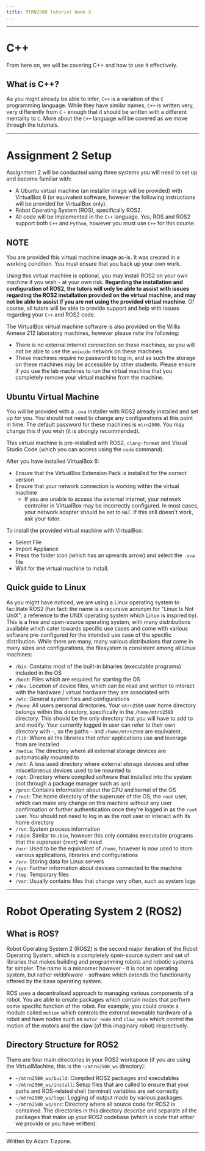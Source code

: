 ```yaml
---
title: MTRN2500 Tutorial Week 5
...
```


--------------------------

# C++
From here on, we will be covering C++ and how to use it effectively.


## What is C++?
As you might already be able to infer, `C++` is a variation of the `C` programming language. While they have similar names, `C++` is written very, very differently from `C` - enough that it should be written with a different mentality to `C`. More about the `C++` language will be covered as we move through the tutorials.

--------------------------

# Assignment 2 Setup
Assignment 2 will be conducted using three systems you will need to set up and become familiar with:

* A Ubuntu virtual machine (an installer image will be provided) with VirtualBox 6 (or equivalent software, however the following instructions will be provided for VirtualBox only).
* Robot Operating System (ROS), specifically ROS2.
* All code will be implemented in the `C++` language. Yes, ROS and ROS2 support both `C++` and `Python`, however you must use `C++` for this course.

## NOTE
You are provided this virtual machine image as-is. It was created in a working condition. You must ensure that you back up your own work.

Using this virtual machine is optional, you may install ROS2 on your own machine if you wish - at your own risk. **Regarding the installation and configuration of ROS2, the tutors will only be able to assist with issues regarding the ROS2 installation provided on the virtual machine, and may not be able to assist if you are not using the provided virtual machine**. Of course, all tutors will be able to provide support and help with issues regarding your `C++` and ROS2 code.

The VirtualBox virtual machine software is also provided on the Willis Annexe 212 laboratory machines, however please note the following:

* There is no external internet connection on these machines, so you will not be able to use the `uniwide` network on these machines.
* These machines require no password to log in, and as such the storage on these machines may be accessible by other students. Please ensure if you use the lab machines to run the virtual machine that you completely remove your virtual machine from the machine.

## Ubuntu Virtual Machine
You will be provided with a `.ova` installer with ROS2 already installed and set up for you. You should not need to change any configurations at this point in time. The default password for these machines is `mtrn2500`. You may change this if you wish (it is strongly recommended). 

This virtual machine is pre-installed with ROS2, `clang-format` and Visual Studio Code (which you can access using the `code` command).

After you have installed VirtualBox 6:

* Ensure that the VirtualBox Extension Pack is installed for the correct version
* Ensure that your network connection is working within the virtual machine
    * If you are unable to access the external internet, your network controller in VirtualBox  may be incorrectly configured. In most cases, your network adapter should be set to `NAT`. If this still doesn't work, ask your tutor.

To install the provided virtual machine with VirtualBox:

* Select File
* Import Appliance
* Press the folder icon (which has an upwards arrow) and select the `.ova` file
* Wait for the virtual machine to install.

## Quick guide to Linux
As you might have noticed, we are using a Linux operating system to facilitate ROS2 (fun fact: the name is a recursive acronym for "Linux Is Not UniX", a reference to the UNIX operating system which Linux is inspired by). This is a free and open-source operating system, with many distributions available which cater towards specific use cases and come with various software pre-configured for the intended use case of the specific distribution. While there are many, many various distributions that come in many sizes and configurations, the filesystem is consistent among all Linux machines:

* `/bin`: Contains most of the built-in binaries (executable programs) included in the OS
* `/boot`: Files which are required for starting the OS
* `/dev`: Location of device files, which can be read and written to interact with the hardware / virtual hardware they are associated with
* `/etc`: General system files and configurations
* `/home`: All users personal directories. Your `mtrn2500` user home directory belongs within this directory, specifically in the `/home/mtrn2500` directory. This should be the only directory that you will have to add to and modify. Your currently logged in user can refer to their own directory with `~`, so the paths `~` and `/home/mtrn2500` are equivalent.
* `/lib`: Where all the libraries that other applications use and leverage from are installed
* `/media`: The directory where all external storage devices are automatically mounted to
* `/mnt`: A less used directory where external storage devices and other miscellaneous devices used to be mounted to
* `/opt`: Directory where compiled software that installed into the system (not through a package manager such as `apt`)
* `/proc`: Contains information about the CPU and kernel of the OS
* `/root`: The home directory of the superuser of the OS, the `root` user, which can make any change on this machine without any user confirmation or further authentication once they're logged in as the `root` user. You should not need to log in as the root user or interact with its home directory
* `/run`: System process information
* `/sbin`: Similar to `/bin`, however this only contains executable programs that the superuser (`root`) will need
* `/usr`: Used to be the equivalent of `/home`, however is now used to store various applications, libraries and configurations
* `/srv`: Storing data for Linux servers
* `/sys`: Further information about devices connected to the machine
* `/tmp`: Temporary files
* `/var`: Usually contains files that change very often, such as system logs

--------------------------

# Robot Operating System 2 (ROS2)

## What is ROS?
Robot Operating System 2 (ROS2) is the second major iteration of the Robot Operating System, which is a completely open-source system and set of libraries that makes building and programming robots and robotic systems far simpler. The name is a misnomer however - it is not an operating system, but rather *middleware* - software which extends the functionality offered by the base operating system.

ROS uses a decentralised approach to managing various components of a robot. You are able to create packages which contain nodes that perform some specific function of the robot. For example, you could create a module called `motion` which controls the external moveable hardware of a robot and have nodes such as `motor_node` and `claw_node` which control the motion of the motors and the claw (of this imaginary robot) respectively.

## Directory Structure for ROS2
There are four main directories in your ROS2 workspace (if you are using the VirtualMachine, this is the `~/mtrn2500_ws` directory):

* `~/mtrn2500_ws/build`: Compiled ROS2 packages and executables
* `~/mtrn2500_ws/install`: Setup files that are called to ensure that your paths and ROS-related shell (terminal) variables are set correctly
* `~/mtrn2500_ws/logs`: Logging of output made by various packages
* `~/mtrn2500_ws/src`: Directory where all source code for ROS2 is contained. The directories in this directory describe and separate all the packages that make up your ROS2 codebase (which is code that either we provide or you have written).

--------------------------
Written by Adam Tizzone.
